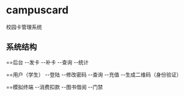 # campuscard
校园卡管理系统
## 系统结构
==后台
  --发卡
  --补卡
  --查询
  --统计
  
==用户（学生）
  --登陆
  --修改密码
  --查询
  --充值
  --生成二维码（身份验证）
  
==模拟终端
  --消费扣款
  --图书借阅
  --门禁
